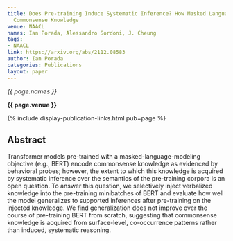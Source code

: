```yaml
---
title: Does Pre-training Induce Systematic Inference? How Masked Language Models Acquire
  Commonsense Knowledge
venue: NAACL
names: Ian Porada, Alessandro Sordoni, J. Cheung
tags:
- NAACL
link: https://arxiv.org/abs/2112.08583
author: Ian Porada
categories: Publications
layout: paper
---
```


*{{ page.names }}*

**{{ page.venue }}**

{% include display-publication-links.html pub=page %}

## Abstract

Transformer models pre-trained with a masked-language-modeling objective (e.g., BERT) encode commonsense knowledge as evidenced by behavioral probes; however, the extent to which this knowledge is acquired by systematic inference over the semantics of the pre-training corpora is an open question. To answer this question, we selectively inject verbalized knowledge into the pre-training minibatches of BERT and evaluate how well the model generalizes to supported inferences after pre-training on the injected knowledge. We find generalization does not improve over the course of pre-training BERT from scratch, suggesting that commonsense knowledge is acquired from surface-level, co-occurrence patterns rather than induced, systematic reasoning.